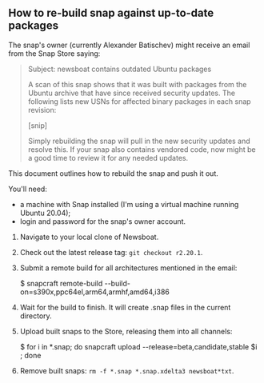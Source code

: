 How to re-build snap against up-to-date packages
------------------------------------------------

The snap's owner (currently Alexander Batischev) might receive an email from
the Snap Store saying:

> Subject: newsboat contains outdated Ubuntu packages
>
> A scan of this snap shows that it was built with packages from the Ubuntu
> archive that have since received security updates. The following lists new
> USNs for affected binary packages in each snap revision:
>
> [snip]
>
> Simply rebuilding the snap will pull in the new security updates and resolve
> this. If your snap also contains vendored code, now might be a good time to
> review it for any needed updates.

This document outlines how to rebuild the snap and push it out.

You'll need:
- a machine with Snap installed (I'm using a virtual machine running Ubuntu 20.04);
- login and password for the snap's owner account.

1. Navigate to your local clone of Newsboat.
2. Check out the latest release tag: `git checkout r2.20.1`.
3. Submit a remote build for all architectures mentioned in the email:

    $ snapcraft remote-build --build-on=s390x,ppc64el,arm64,armhf,amd64,i386

4. Wait for the build to finish. It will create .snap files in the current
   directory.
5. Upload built snaps to the Store, releasing them into all channels:

    $ for i in *.snap; do snapcraft upload --release=beta,candidate,stable $i ; done

6. Remove built snaps: `rm -f *.snap *.snap.xdelta3 newsboat*txt`.
